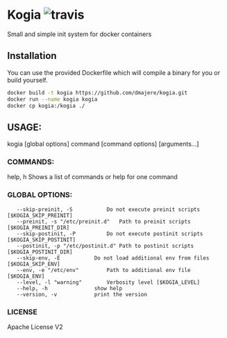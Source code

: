 # Kogia ![travis](https://travis-ci.org/dmajere/kogia.svg?branch=master)

   Small and simple init system for docker containers

## Installation

You can use the provided Dockerfile which will compile a binary for you or build
yourself.

```bash
docker build -t kogia https://github.com/dmajere/kogia.git
docker run --name kogia kogia
docker cp kogia:/kogia ./
```

## USAGE:
   kogia [global options] command [command options] [arguments...]


### COMMANDS:
   help, h  Shows a list of commands or help for one command

### GLOBAL OPTIONS:
```
   --skip-preinit, -S           Do not execute preinit scripts [$KOGIA_SKIP_PREINIT]
   --preinit, -s "/etc/preinit.d"   Path to preinit scripts [$KOGIA_PREINIT_DIR]
   --skip-postinit, -P          Do not execute postinit scripts [$KOGIA_SKIP_POSTINIT]
   --postinit, -p "/etc/postinit.d" Path to postinit scripts [$KOGIA_POSTINIT_DIR]
   --skip-env, -E           Do not load additional env from files [$KOGIA_SKIP_ENV]
   --env, -e "/etc/env"         Path to additional env file [$KOGIA_ENV]
   --level, -l "warning"        Verbosity level [$KOGIA_LEVEL]
   --help, -h               show help
   --version, -v            print the version
```

### LICENSE

Apache License V2
